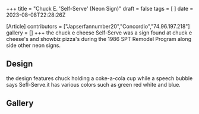 +++
title = "Chuck E. 'Self-Serve' (Neon Sign)"
draft = false
tags = [ ]
date = 2023-08-08T22:28:26Z

[Article]
contributors = ["Japserfannumber20","Concordio","74.96.197.218"]
gallery = []
+++
the chuck e cheese Self-Serve was a sign found at chuck e cheese's and showbiz pizza's  during the 1986 SPT Remodel Program along side other neon signs.

## Design ##
the design features chuck holding a coke-a-cola cup while a speech bubble says Sefl-Serve.it has various colors such as green red white and blue.

## Gallery ##
